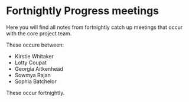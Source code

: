 # Fortnightly Progress meetings

Here you will find all notes from fortnightly catch up meetings that occur with the core project team. 

These occure between:
- Kirstie Whitaker 
- Lotty Coupat
- Georgia Aitkenhead
- Sowmya Rajan
- Sophia Batchelor

These occur fortnightly. 
